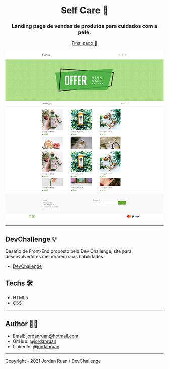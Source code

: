 <h1 align="center">Self Care 💼</h1>
<h3 align="center">Landing page de vendas de produtos para cuidados com a pele.</h3>

<p align="center"><a href="https://jordanruan.github.io/selfcare/" >Finalizado 🚀</a><p>

![banner](https://github.com/jordanruan/selfcare/blob/main/design/mockup-desktop-selfcare.png?raw=true)

---

## DevChallenge 💡

Desafio de Front-End proposto pelo Dev Challenge, site para desenvolvedores melhorarem suas habilidades.

- <a href="https://devchallenge.com.br/challenges/5ec9a7fc10e94a38493d3910/details">DevChallenge</a>

## Techs 🛠

- HTML5
- CSS

---

## Author 👨‍💻

- Email: jordanruan@hotmail.com
- GitHub: [@jordanruan](https://github.com/jordanruan)
- LinkedIn: [@jordanruan](https://linkedin.com/in/jordanruan)

---

Copyright - 2021 Jordan Ruan / DevChallenge
